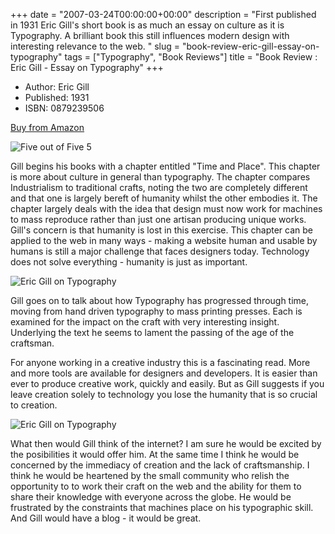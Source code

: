 +++
date = "2007-03-24T00:00:00+00:00"
description = "First published in 1931 Eric Gill's short book is as much an essay on culture as it is Typography. A brilliant book this still influences modern design with interesting relevance to the web.  "
slug = "book-review-eric-gill-essay-on-typography"
tags = ["Typography", "Book Reviews"]
title = "Book Review : Eric Gill - Essay on Typography"
+++

- Author: Eric Gill
- Published: 1931
- ISBN: 0879239506

[Buy from Amazon](http://www.amazon.com/Essay-Typography-Eric-Gill/dp/0879239506)

![Five out of Five](/images/books/five_stars.gif "Five out of Five")
<span class="rating">5</span>

Gill begins his books with a chapter entitled "Time and Place". This chapter is
more about culture in general than typography. The chapter compares
Industrialism to traditional crafts, noting the two are completely different and
that one is largely bereft of humanity whilst the other embodies it. The chapter
largely deals with the idea that design must now work for machines to mass
reproduce rather than just one artisan producing unique works. Gill's concern is
that humanity is lost in this exercise. This chapter can be applied to the web
in many ways - making a website human and usable by humans is still a major
challenge that faces designers today. Technology does not solve everything -
humanity is just as important.

![Eric Gill on Typography](/images/articles/gill_page1.jpg "Eric Gill on Typography")

Gill goes on to talk about how Typography has progressed through time, moving
from hand driven typography to mass printing presses. Each is examined for the
impact on the craft with very interesting insight. Underlying the text he seems
to lament the passing of the age of the craftsman.

For anyone working in a creative industry this is a fascinating read. More and
more tools are available for designers and developers. It is easier than ever to
produce creative work, quickly and easily. But as Gill suggests if you leave
creation solely to technology you lose the humanity that is so crucial to
creation.

![Eric Gill on Typography](/images/articles/gill_page2.jpg "Eric Gill on Typography")

What then would Gill think of the internet? I am sure he would be excited by the
posibilities it would offer him. At the same time I think he would be concerned
by the immediacy of creation and the lack of craftsmanship. I think he would be
heartened by the small community who relish the opportunity to to work their
craft on the web and the ability for them to share their knowledge with everyone
across the globe. He would be frustrated by the constraints that machines place
on his typographic skill. And Gill would have a blog - it would be great.
